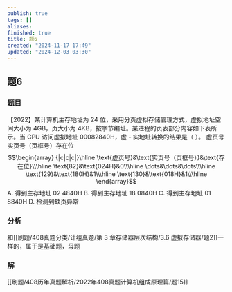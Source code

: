 ```yaml
---
publish: true
tags: []
aliases: 
finished: true
title: 题6
created: "2024-11-17 17:49"
updated: "2024-12-03 03:30"
---
```

## 题6
### 题目
【2022】某计算机主存地址为 24 位，采用分页虚拟存储管理方式，虚拟地址空间大小为 4GB，页大小为 4KB，按字节编址。某进程的页表部分内容如下表所示。当 CPU 访问虚拟地址 00082840H，虚 - 实地址转换的结果是（ ）。
虚页号实页号（页框号）存在位
$$\begin{array} {|c|c|c|}\hline \text{虚页号}&\text{实页号（页框号）}&\text{存在位}\\\hline \text{82}&\text{024H}&0\\\hline \dots&\dots&\dots\\\hline \text{129}&\text{180H}&1\\\hline \text{130}&\text{018H}&1\\\hline \end{array}$$
A. 得到主存地址 02 4840H
B. 得到主存地址 18 0840H
C. 得到主存地址 01 8840H
D. 检测到缺页异常
### 分析
和[[刷题/408真题分类/计组真题/第 3 章存储器层次结构/3.6 虚拟存储器/题2]]一样的，属于是基础题，母题
### 解
[[刷题/408历年真题解析/2022年408真题计算机组成原理篇/题15]]
